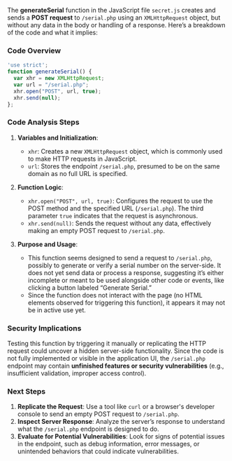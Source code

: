 The **generateSerial** function in the JavaScript file `secret.js` creates and sends a **POST request** to `/serial.php` using an `XMLHttpRequest` object, but without any data in the body or handling of a response. Here’s a breakdown of the code and what it implies:

### Code Overview
```javascript
'use strict';
function generateSerial() {
  var xhr = new XMLHttpRequest;
  var url = "/serial.php";
  xhr.open("POST", url, true);
  xhr.send(null);
};
```

### Code Analysis Steps

1. **Variables and Initialization**:
   - `xhr`: Creates a new `XMLHttpRequest` object, which is commonly used to make HTTP requests in JavaScript.
   - `url`: Stores the endpoint `/serial.php`, presumed to be on the same domain as no full URL is specified.

2. **Function Logic**:
   - `xhr.open("POST", url, true)`: Configures the request to use the POST method and the specified URL (`/serial.php`). The third parameter `true` indicates that the request is asynchronous.
   - `xhr.send(null)`: Sends the request without any data, effectively making an empty POST request to `/serial.php`.

3. **Purpose and Usage**:
   - This function seems designed to send a request to `/serial.php`, possibly to generate or verify a serial number on the server-side. It does not yet send data or process a response, suggesting it’s either incomplete or meant to be used alongside other code or events, like clicking a button labeled “Generate Serial.”
   - Since the function does not interact with the page (no HTML elements observed for triggering this function), it appears it may not be in active use yet.

### Security Implications
Testing this function by triggering it manually or replicating the HTTP request could uncover a hidden server-side functionality. Since the code is not fully implemented or visible in the application UI, the `/serial.php` endpoint may contain **unfinished features or security vulnerabilities** (e.g., insufficient validation, improper access control).

### Next Steps
1. **Replicate the Request**: Use a tool like `curl` or a browser's developer console to send an empty POST request to `/serial.php`.
2. **Inspect Server Response**: Analyze the server’s response to understand what the `/serial.php` endpoint is designed to do.
3. **Evaluate for Potential Vulnerabilities**: Look for signs of potential issues in the endpoint, such as debug information, error messages, or unintended behaviors that could indicate vulnerabilities. 
